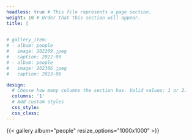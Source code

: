```yaml
---
headless: true # This file represents a page section.
weight: 10 # Order that this section will appear.
title: |
  

# gallery_item:
# - album: people
#   image: 202209.jpeg
#   caption: 2022-09
# - album: people
#   image: 202306.jpeg
#   caption: 2023-06

design:
  # Choose how many columns the section has. Valid values: 1 or 2.
  columns: '1'
  # Add custom styles
  css_style:
  css_class:
---
```


{{< gallery album="people" resize_options="1000x1000" >}}
